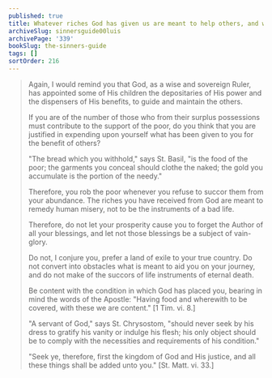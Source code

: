 ```yaml
---
published: true
title: Whatever riches God has given us are meant to help others, and we will give account for it all
archiveSlug: sinnersguide00luis
archivePage: '339'
bookSlug: the-sinners-guide
tags: []
sortOrder: 216
---
```


> Again, I would remind you that God, as a wise and sovereign Ruler, has appointed some of His children the depositaries of His power and the dispensers of His benefits, to guide and maintain the others.
>
> If you are of the number of those who from their surplus possessions must contribute to the support of the poor, do you think that you are justified in expending upon yourself what has been given to you for the benefit of others?
>
> "The bread which you withhold," says St. Basil, "is the food of the poor; the garments you conceal should clothe the naked; the gold you accumulate is the portion of the needy."
>
> Therefore, you rob the poor whenever you refuse to succor them from your abundance. The riches you have received from God are meant to remedy human misery, not to be the instruments of a bad life.
>
> Therefore, do not let your prosperity cause you to forget the Author of all your blessings, and let not those blessings be a subject of vain-glory.
>
> Do not, I conjure you, prefer a land of exile to your true country. Do not convert into obstacles what is meant to aid you on your journey, and do not make of the succors of life instruments of eternal death.
>
> Be content with the condition in which God has placed you, bearing in mind the words of the Apostle: "Having food and wherewith to be covered, with these we are content." [1 Tim. vi. 8.]
>
> "A servant of God," says St. Chrysostom, "should never seek by his dress to gratify his vanity or indulge his flesh; his only object should be to comply with the necessities and requirements of his condition."
>
> "Seek ye, therefore, first the kingdom of God and His justice, and all these things shall be added unto you." [St. Matt. vi. 33.]
